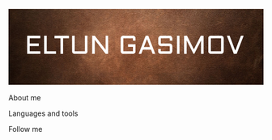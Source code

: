 [![Header](https://github.com/gasimovv21/gasimovv21/blob/main/assets/header.png)](https://github.com/gasimovv21)

About me

Languages and tools

Follow me
